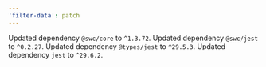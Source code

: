```yaml
---
'filter-data': patch
---
```


Updated dependency `@swc/core` to `^1.3.72`.
Updated dependency `@swc/jest` to `^0.2.27`.
Updated dependency `@types/jest` to `^29.5.3`.
Updated dependency `jest` to `^29.6.2`.
